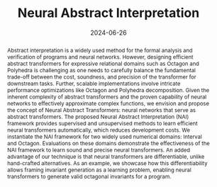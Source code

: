 ---
layout: publications
type: workshop

title: "Neural Abstract Interpretation"
authors: "Shaurya Gomber, Gagandeep Singh"
date: 2024-06-26
venue: ["VerifAI @ ICLR 2025", "SRC @ PLDI 2024"]

abstract: >
  Abstract interpretation is a widely used method for the formal analysis and verification of programs and neural networks. However, designing efficient abstract transformers for expressive relational domains such as Octagon and Polyhedra is challenging as one needs to carefully balance the fundamental trade-off between the cost, soundness, and precision of the transformer for downstream tasks. Further, scalable implementations involve intricate performance optimizations like Octagon and Polyhedra decomposition. Given the inherent complexity of abstract transformers and the proven capability of neural networks to effectively approximate complex functions, we envision and propose the concept of Neural Abstract Transformers: neural networks that serve as abstract transformers. The proposed Neural Abstract Interpretation (NAI) framework provides supervised and unsupervised methods to learn efficient neural transformers automatically, which reduces development costs. We instantiate the NAI framework for two widely used numerical domains: Interval and Octagon. Evaluations on these domains demonstrate the effectiveness of the NAI framework to learn sound and precise neural transformers. An added advantage of our technique is that neural transformers are differentiable, unlike hand-crafted alternatives. As an example, we showcase how this differentiability allows framing invariant generation as a learning problem, enabling neural transformers to generate valid octagonal invariants for a program.

links:
  - name: "Paper"
    url: "VerifAI_ICLR_25_NAI.pdf"
  - name: "Poster"
    url: "NAI_SRC_Poster.pdf"

bibtex: >
    @inproceedings{
        gomber2025neural,
        title={Neural Abstract Interpretation},
        author={Shaurya Gomber and Gagandeep Singh},
        booktitle={ICLR 2025 Workshop: VerifAI: AI Verification in the Wild},
        year={2025},
        url={https://openreview.net/forum?id=WTyyhWhp4m}
    }
---